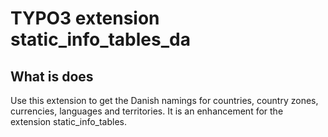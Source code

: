 # TYPO3 extension static_info_tables_da

## What is does

Use this extension to get the Danish namings for countries, country zones, currencies, languages and territories.
It is an enhancement for the extension static_info_tables.

